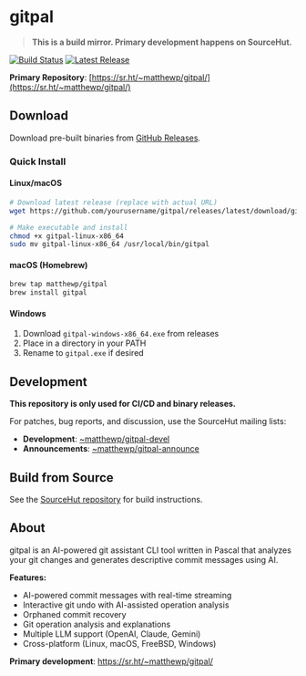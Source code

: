 # gitpal

> **This is a build mirror. Primary development happens on SourceHut.**

[![Build Status](https://github.com/yourusername/gitpal/workflows/Build%20Release%20Binaries/badge.svg)](https://github.com/yourusername/gitpal/actions)
[![Latest Release](https://img.shields.io/github/v/release/yourusername/gitpal)](https://github.com/yourusername/gitpal/releases)

**Primary Repository**: [https://sr.ht/~matthewp/gitpal/](https://sr.ht/~matthewp/gitpal/)

## Download

Download pre-built binaries from [GitHub Releases](https://github.com/yourusername/gitpal/releases).

### Quick Install

#### Linux/macOS
```bash
# Download latest release (replace with actual URL)
wget https://github.com/yourusername/gitpal/releases/latest/download/gitpal-linux-x86_64

# Make executable and install
chmod +x gitpal-linux-x86_64
sudo mv gitpal-linux-x86_64 /usr/local/bin/gitpal
```

#### macOS (Homebrew)
```bash
brew tap matthewp/gitpal
brew install gitpal
```

#### Windows
1. Download `gitpal-windows-x86_64.exe` from releases
2. Place in a directory in your PATH
3. Rename to `gitpal.exe` if desired

## Development

**This repository is only used for CI/CD and binary releases.**

For patches, bug reports, and discussion, use the SourceHut mailing lists:
- **Development**: [~matthewp/gitpal-devel](https://lists.sr.ht/~matthewp/gitpal-devel)
- **Announcements**: [~matthewp/gitpal-announce](https://lists.sr.ht/~matthewp/gitpal-announce)

## Build from Source

See the [SourceHut repository](https://sr.ht/~matthewp/gitpal/) for build instructions.

## About

gitpal is an AI-powered git assistant CLI tool written in Pascal that analyzes your git changes and generates descriptive commit messages using AI.

**Features:**
- AI-powered commit messages with real-time streaming
- Interactive git undo with AI-assisted operation analysis
- Orphaned commit recovery
- Git operation analysis and explanations
- Multiple LLM support (OpenAI, Claude, Gemini)
- Cross-platform (Linux, macOS, FreeBSD, Windows)

**Primary development**: https://sr.ht/~matthewp/gitpal/